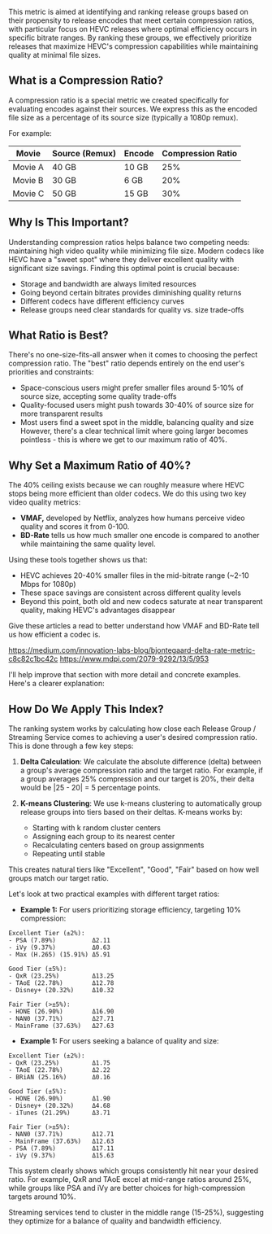 This metric is aimed at identifying and ranking release groups based on their propensity to release encodes that meet certain compression ratios, with particular focus on HEVC releases where optimal efficiency occurs in specific bitrate ranges. By ranking these groups, we effectively prioritize releases that maximize HEVC's compression capabilities while maintaining quality at minimal file sizes.

## What is a Compression Ratio?

A compression ratio is a special metric we created specifically for evaluating encodes against their sources. We express this as the encoded file size as a percentage of its source size (typically a 1080p remux).

For example:

| Movie   | Source (Remux) | Encode | Compression Ratio |
| ------- | -------------- | ------ | ----------------- |
| Movie A | 40 GB          | 10 GB  | 25%               |
| Movie B | 30 GB          | 6 GB   | 20%               |
| Movie C | 50 GB          | 15 GB  | 30%               |

## Why Is This Important?

Understanding compression ratios helps balance two competing needs: maintaining high video quality while minimizing file size. Modern codecs like HEVC have a "sweet spot" where they deliver excellent quality with significant size savings. Finding this optimal point is crucial because:
- Storage and bandwidth are always limited resources
- Going beyond certain bitrates provides diminishing quality returns
- Different codecs have different efficiency curves
- Release groups need clear standards for quality vs. size trade-offs

## What Ratio is Best?

There's no one-size-fits-all answer when it comes to choosing the perfect compression ratio. The "best" ratio depends entirely on the end user's priorities and constraints:
- Space-conscious users might prefer smaller files around 5-10% of source size, accepting some quality trade-offs
- Quality-focused users might push towards 30-40% of source size for more transparent results
- Most users find a sweet spot in the middle, balancing quality and size
However, there's a clear technical limit where going larger becomes pointless - this is where we get to our maximum ratio of 40%.

## Why Set a Maximum Ratio of 40%?

The 40% ceiling exists because we can roughly measure where HEVC stops being more efficient than older codecs. We do this using two key video quality metrics:
- **VMAF,** developed by Netflix, analyzes how humans perceive video quality and scores it from 0-100. 
- **BD-Rate** tells us how much smaller one encode is compared to another while maintaining the same quality level.

Using these tools together shows us that:
- HEVC achieves 20-40% smaller files in the mid-bitrate range (~2-10 Mbps for 1080p)
- These space savings are consistent across different quality levels
- Beyond this point, both old and new codecs saturate at near transparent quality, making HEVC's advantages disappear

Give these articles a read to better understand how VMAF and BD-Rate tell us how efficient a codec is.

https://medium.com/innovation-labs-blog/bjontegaard-delta-rate-metric-c8c82c1bc42c
https://www.mdpi.com/2079-9292/13/5/953

I'll help improve that section with more detail and concrete examples. Here's a clearer explanation:

## How Do We Apply This Index?

The ranking system works by calculating how close each Release Group / Streaming Service comes to achieving a user's desired compression ratio. This is done through a few key steps:

1. **Delta Calculation**: We calculate the absolute difference (delta) between a group's average compression ratio and the target ratio. For example, if a group averages 25% compression and our target is 20%, their delta would be |25 - 20| = 5 percentage points.

2. **K-means Clustering**: We use k-means clustering to automatically group release groups into tiers based on their deltas. K-means works by:
   - Starting with k random cluster centers
   - Assigning each group to its nearest center
   - Recalculating centers based on group assignments
   - Repeating until stable

This creates natural tiers like "Excellent", "Good", "Fair" based on how well groups match our target ratio.

Let's look at two practical examples with different target ratios:

- **Example 1:** For users prioritizing storage efficiency, targeting 10% compression:

```
Excellent Tier (±2%):
- PSA (7.89%)          Δ2.11
- iVy (9.37%)          Δ0.63
- Max (H.265) (15.91%) Δ5.91

Good Tier (±5%):
- QxR (23.25%)         Δ13.25
- TAoE (22.78%)        Δ12.78
- Disney+ (20.32%)     Δ10.32

Fair Tier (>±5%):
- HONE (26.90%)        Δ16.90
- NAN0 (37.71%)        Δ27.71
- MainFrame (37.63%)   Δ27.63
```

- **Example 1:** For users seeking a balance of quality and size:

```
Excellent Tier (±2%):
- QxR (23.25%)         Δ1.75
- TAoE (22.78%)        Δ2.22
- BRiAN (25.16%)       Δ0.16

Good Tier (±5%):
- HONE (26.90%)        Δ1.90
- Disney+ (20.32%)     Δ4.68
- iTunes (21.29%)      Δ3.71

Fair Tier (>±5%):
- NAN0 (37.71%)        Δ12.71
- MainFrame (37.63%)   Δ12.63
- PSA (7.89%)          Δ17.11
- iVy (9.37%)          Δ15.63
```

This system clearly shows which groups consistently hit near your desired ratio. For example, QxR and TAoE excel at mid-range ratios around 25%, while groups like PSA and iVy are better choices for high-compression targets around 10%.

Streaming services tend to cluster in the middle range (15-25%), suggesting they optimize for a balance of quality and bandwidth efficiency.